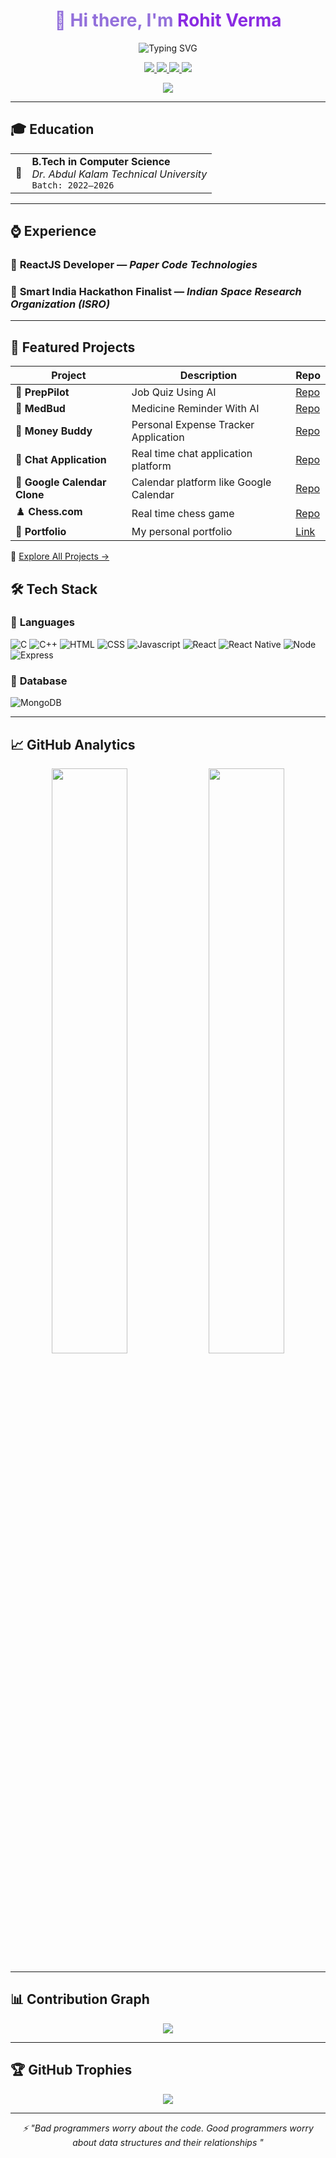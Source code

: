 <!-- GitHub README START -->

<h1 align="center" style="color:#9370DB;">
  👋 Hi there, I'm <span style="color:#8A2BE2;">Rohit Verma</span>
</h1>

<div align="center">
  <img src="https://readme-typing-svg.herokuapp.com?font=Fira+Code&pause=1000&center=true&width=435&lines=Full+Stack+Developer;React++%2B+React+Native;Node+%2B+Express+%2B+MongoDB;Smart+India+Hackathon+Finalist;C%2B%2B+Developer" alt="Typing SVG"/>
</div>

<p align="center">
  <a href="https://www.linkedin.com/in/rohitdverma">
    <img src="https://img.shields.io/badge/LinkedIn-0077B5?style=for-the-badge&logo=linkedin&logoColor=white" />
  </a>
  <a href="https://github.com/RohitVerma2003">
    <img src="https://img.shields.io/badge/GitHub-181717?style=for-the-badge&logo=github&logoColor=white" />
  </a>
  <a href="mailto:rvermajio78300@gmail.com">
    <img src="https://img.shields.io/badge/Gmail-D14836?style=for-the-badge&logo=gmail&logoColor=white" />
  </a>
  <a href="https://portfolio-react-psi-gilt.vercel.app/">
    <img src="https://img.shields.io/badge/Portfolio-blue?style=for-the-badge" />
  </a>
</p>
<p align="center">
  <img src="https://komarev.com/ghpvc/?username=RohitVerma2003&color=green"/>
</p>

---

## 🎓 Education

<table>
  <tr>
    <td>🧮</td>
    <td><strong>B.Tech in Computer Science</strong><br/>
        <em>Dr. Abdul Kalam Technical University</em><br/>
        <code>Batch: 2022–2026</code>
    </td>
  </tr>
</table>

---

## ⌚️ Experience

### 🤖 **ReactJS Developer** — *Paper Code Technologies*
### 🤖 **Smart India Hackathon Finalist** — *Indian Space Research Organization (ISRO)*


---

## 🚀 Featured Projects

| Project                        | Description                                  | Repo                                                            |
| ------------------------------ | -------------------------------------------- | --------------------------------------------------------------- |
| 🤖 **PrepPilot**               | Job Quiz Using AI                            | [Repo](https://github.com/RohitVerma2003/PrepPilot)             |
| 🍎 **MedBud**                  | Medicine Reminder With AI                    | [Repo](https://github.com/RohitVerma2003/MedBud)                |
| 💸 **Money Buddy**             | Personal Expense Tracker Application         | [Repo](https://github.com/RohitVerma2003/Money-Buddy)           |
| 💬 **Chat Application**        | Real time chat application platform          | [Repo](https://github.com/RohitVerma2003/Chat-Application)      |
| 📅 **Google Calendar Clone**   | Calendar platform like Google Calendar       | [Repo](https://github.com/RohitVerma2003/Google-Calendar-Clone) |
| ♟️ **Chess.com**               | Real time chess game                         | [Repo](https://github.com/RohitVerma2003/Chess.com-Clone)       |
| 🙋  **Portfolio**              | My personal portfolio                        | [Link](https://rohit-tau.vercel.app/)            |

🔗 [Explore All Projects →](https://github.com/RohitVerma2003?tab=repositories)

## 🛠️ Tech Stack

### 🔹 **Languages**

![C](https://img.shields.io/badge/C-00599C?style=plastic&logo=c&logoColor=white)
![C++](https://img.shields.io/badge/C++-4682B4?style=plastic&logo=c%2B%2B&logoColor=white)
![HTML](https://img.shields.io/badge/HTML-E34F26?style=plastic&logo=html5&logoColor=white)
![CSS](https://img.shields.io/badge/CSS-1572B6?style=plastic&logo=css3&logoColor=white)
![Javascript](https://img.shields.io/badge/Javascript-yellow?style=plastic&logo=javascript&logoColor=white)
![React](https://img.shields.io/badge/React-blue?style=plastic&logo=react)
![React Native](https://img.shields.io/badge/React_Native-blue?style=plastic&logo=react)
![Node](https://img.shields.io/badge/Node-green?style=plastic&logo=node.js&logoColor=white)
![Express](https://img.shields.io/badge/Express-grey?style=plastic&logo=express&logoColor=white)

### 🔹 **Database**

![MongoDB](https://img.shields.io/badge/MongoDB-green?style=plastic&logo=MongoDB&logoColor=white)

---

## 📈 GitHub Analytics

<div align="center">
  <img width="49%" src="https://github-readme-stats.vercel.app/api?username=RohitVerma2003&show_icons=true&theme=lavender&bg_color=00000000&hide_border=true&count_private=true" />
  <img width="49%" src="https://github-readme-stats.vercel.app/api/top-langs/?username=RohitVerma2003&layout=compact&theme=lavender&bg_color=00000000&hide_border=true" />
</div>

---

## 📊 Contribution Graph

<div align="center">
  <img src="https://github-readme-activity-graph.vercel.app/graph?username=RohitVerma2003&theme=lavender&area=true&hide_border=true" />
</div>

---

## 🏆 GitHub Trophies

<div align="center">
  <img src="https://github-profile-trophy.vercel.app/?username=RohitVerma2003&theme=lavender&margin-w=10&no-frame=true&row=2&column=4" />
</div>

---

<div align="center">
  <i>⚡ "Bad programmers worry about the code. Good programmers worry about data structures and their relationships "</i>
</div>

<!-- GitHub README END -->
